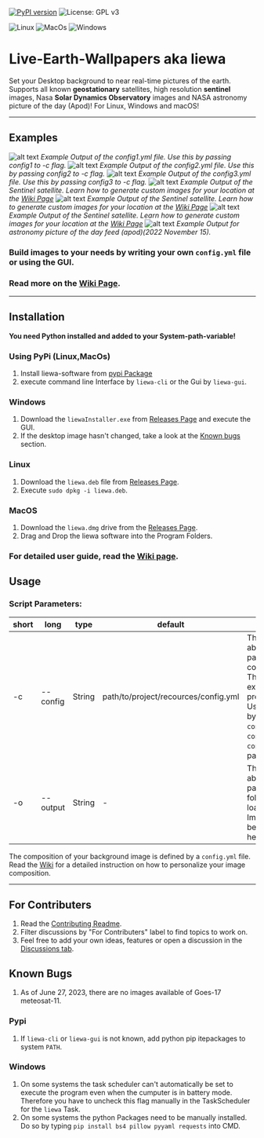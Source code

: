 [![PyPI version](https://badge.fury.io/py/liewa.svg)](https://badge.fury.io/py/liewa)
![License: GPL v3](https://img.shields.io/badge/License-GPLv3-blue.svg)

![Linux](https://img.shields.io/badge/Linux-FCC624?style=for-the-badge&logo=linux&logoColor=black)
![MacOs](https://img.shields.io/badge/mac%20os-000000?style=for-the-badge&logo=apple&logoColor=white)
![Windows](https://img.shields.io/badge/Windows-0078D6?style=for-the-badge&logo=windows&logoColor=white)

# Live-Earth-Wallpapers aka liewa
Set your Desktop background to near real-time pictures of the earth.
Supports all known **geostationary** satellites, high resolution **sentinel** images, Nasa **Solar Dynamics Observatory** images and NASA astronomy picture of the day (Apod)! For Linux, Windows and macOS!

***
## Examples
![alt text](examples/config1.png)
*Example Output of the config1.yml file. Use this by passing config1 to -c flag.*
![alt text](examples/config2.png)
*Example Output of the config2.yml file. Use this by passing config2 to -c flag.*
![alt text](examples/config3.png)
*Example Output of the config3.yml file. Use this by passing config3 to -c flag.*
![alt text](examples/caribic.png)
*Example Output of the Sentinel satellite. Learn how to generate custom images for your location at the [Wiki Page](https://github.com/lennart-rth/Live-Earth-Wallpapers/wiki)*
![alt text](examples/arctic.png)
*Example Output of the Sentinel satellite. Learn how to generate custom images for your location at the [Wiki Page](https://github.com/lennart-rth/Live-Earth-Wallpapers/wiki)*
![alt text](examples/desert.png)
*Example Output of the Sentinel satellite. Learn how to generate custom images for your location at the [Wiki Page](https://github.com/lennart-rth/Live-Earth-Wallpapers/wiki)*
![alt text](examples/apod-cover.png)
*Example Output for astronomy picture of the day feed (apod)(2022 November 15).*
### Build images to your needs by writing your own `config.yml` file or using the GUI.
### Read more on the [Wiki Page](https://github.com/lennart-rth/Live-Earth-Wallpapers/wiki).
***
## Installation

**You need Python installed and added to your System-path-variable!**

### Using PyPi (Linux,MacOs)
1. Install liewa-software from [pypi Package](https://pypi.org/project/liewa/)
2. execute command line Interface by `liewa-cli` or the Gui by `liewa-gui`.

### Windows
1. Download the `liewaInstaller.exe` from [Releases Page](https://github.com/lennart-rth/Live-Earth-Wallpapers/releases) and execute the GUI.
2. If the desktop image hasn't changed, take a look at the [Known bugs](#Known-Bugs) section.

### Linux
1. Download the `liewa.deb` file from [Releases Page](https://github.com/lennart-rth/Live-Earth-Wallpapers/releases).
2. Execute `sudo dpkg -i liewa.deb`.

### MacOS
1. Download the `liewa.dmg` drive from the [Releases Page](https://github.com/lennart-rth/Live-Earth-Wallpapers/releases).
2. Drag and Drop the liewa software into the Program Folders.

### For detailed user guide, read the [Wiki page](https://github.com/lennart-rth/Live-Earth-Wallpapers/wiki).

## Usage
### Script Parameters:
| short | long     | type   | default                              | help                                                                 |
|-------|----------|--------|--------------------------------------|----------------------------------------------------------------------|
| -c    | --config | String | path/to/project/recources/config.yml | The absolute path to the config File. There are 3 examples preinstalled. Use them by passing `congfig1`, `config2` or `config3` as parameters.|
| -o    | --output | String | -                                    | The absolute path to a folder. All loaded Images will be saved here. |\

The composition of your background image is defined by a `config.yml` file.\
Read the [Wiki](https://github.com/lennart-rth/Live-Earth-Wallpapers/wiki) for a detailed instruction on how to personalize your image composition.

***
## For Contributers
1. Read the [Contributing Readme](CONTRIBUTING.md).
2. Filter discussions by "For Contributers" label to find topics to work on.
3. Feel free to add your own ideas, features or open a discussion in the [Discussions tab](https://github.com/lennart-rth/Live-Earth-Wallpapers/discussions).

## Known Bugs
1. As of June 27, 2023, there are no images available of Goes-17 meteosat-11.
### Pypi
1. If `liewa-cli` or `liewa-gui` is not known, add python pip itepackages to system `PATH`.
### Windows
1. On some systems the task scheduler can't automatically be set to execute the program even when the cumputer is in battery mode. Therefore you have to  uncheck this flag manually in the TaskScheduler for the `liewa` Task.
2. On some systems the python Packages need to be manually installed. Do so by typing `pip install bs4 pillow pyyaml requests` into CMD.
